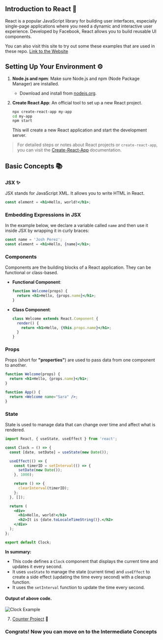 
## Introduction to React 🌟

React is a popular JavaScript library for building user interfaces, especially single-page applications where you need a dynamic and interactive user experience. Developed by Facebook, React allows you to build reusable UI components.

You can also visit this site to try out some these examples that are used in these repo. [Link to the Website](https://react-sample-projects.vercel.app/basic)

## Setting Up Your Environment ⚙️

1. **Node.js and npm**: Make sure Node.js and npm (Node Package Manager) are installed.
   - Download and install from [nodejs.org](https://nodejs.org/).

2. **Create React App**: An official tool to set up a new React project.
   ```bash
   npx create-react-app my-app
   cd my-app
   npm start
   ```
   This will create a new React application and start the development server.

> For detailed steps or notes about React projects or `create-react-app`, you can visit the [Create-React-App](/Create-React-App/Readme.md) documentation.

## Basic Concepts 📚

### JSX ✨
JSX stands for JavaScript XML. It allows you to write HTML in React.

```jsx
const element = <h1>Hello, world!</h1>;
```

### Embedding Expressions in JSX
In the example below, we declare a variable called ```name``` and then use it inside JSX by wrapping it in curly braces:
```jsx
const name = 'Josh Perez';
const element = <h1>Hello, {name}</h1>;
```

### Components
Components are the building blocks of a React application. They can be functional or class-based.
- **Functional Component**:
  ```jsx
  function Welcome(props) {
    return <h1>Hello, {props.name}</h1>;
  }
  ```
- **Class Component**:
  ```jsx
  class Welcome extends React.Component {
    render() {
      return <h1>Hello, {this.props.name}</h1>;
    }
  }
  ```

### Props
Props (short for **"properties"**) are used to pass data from one component to another.
```jsx
function Welcome(props) {
  return <h1>Hello, {props.name}</h1>;
}

function App() {
  return <Welcome name="Sara" />;
}
```

### State
State is used to manage data that can change over time and affect what is rendered.
```jsx
import React, { useState, useEffect } from 'react';

const Clock = () => {
  const [date, setDate] = useState(new Date());

  useEffect(() => {
    const timerID = setInterval(() => {
      setDate(new Date());
    }, 1000);

    return () => {
      clearInterval(timerID);
    };
  }, []);

  return (
    <div>
      <h1>Hello, world!</h1>
      <h2>It is {date.toLocaleTimeString()}.</h2>
    </div>
  );
};

export default Clock;
```


**In summary:**

- This code defines a `Clock` component that displays the current time and updates it every second.
- It uses `useState` to manage the state (current time) and `useEffect` to create a side effect (updating the time every second) with a cleanup function.
- It uses the `setInterval` function to update the time every second.

#### Output of above code.
![Clock Example](https://legacy.reactjs.org/c158617ed7cc0eac8f58330e49e48224/granular-dom-updates.gif)


7. [Counter Project](./CounterProject.md) 🔢

### Congrats! Now you can move on to the Intermediate Concepts